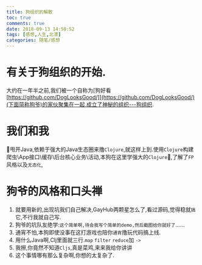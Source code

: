 ```yaml
---
title: 狗组织的解散
toc: true
comments: true
date: 2018-09-13 14:50:52
tags: [感想,人生,北漂]
categories: 随笔/感想
---
```

# 有关于狗组织的开始.
大约在一年半之前,我们被一个自称为[狗好看[https://github.com/DogLooksGood/]](https://github.com/DogLooksGood/)(下面简称狗爷)的家伙聚集在一起,成立了神秘的组织---狗组织.

# 我们和我
甩开Java,依赖于强大的Java生态圈来撸`Clojure`,就这样上到.使用`Clojure`构建爬虫\App接口\缓存\后台核心业务\活动,本狗在这里学强大的`Clojure`,了解了`FP`风格以及`无态化`,

# 狗爷的风格和口头禅
1. 就要用新的,出现坑我们自己解决,GayHub两颗星怎么了,看过源码,觉得稳就`搞`它,不行我就自己写.
2. 狗爷的坑队友绝学:`这个简单啊,待会我写个简单的demo,然后截图给你就好了`......
3. 通宵不怕,本狗即使没事在这打游戏也陪你`通宵`撸玩代码搞上线.
4. 用什么Java啊,Clj里面就三行.`map` `filter` `reduce`加 `->`
5. 我擦,你竟然不知道`Cljs`,真是菜鸡,来来我给你讲讲
6. 这个事情哪有那么复杂啊,你想的太复杂了.